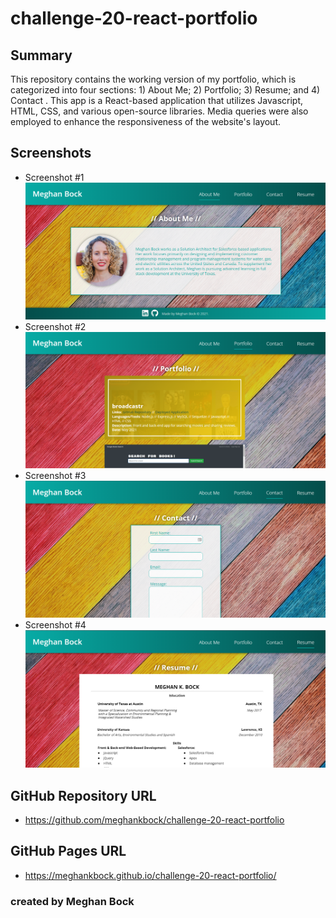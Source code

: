 # challenge-20-react-portfolio

## Summary
This repository contains the working version of my portfolio, which is categorized into four sections: 1) About Me; 2) Portfolio; 3) Resume; and 4) Contact . This app is a React-based application that utilizes Javascript, HTML, CSS, and various open-source libraries. Media queries were also employed to enhance the responsiveness of the website's layout.

## Screenshots
* Screenshot #1 ![React Portfolio Screenshot 1](https://github.com/meghankbock/challenge-20-react-portfolio/blob/main/src/assets/images/React-Porfolio-Screenshot-1.PNG)
* Screenshot #2 ![React Portfolio Screenshot 2](https://github.com/meghankbock/challenge-20-react-portfolio/blob/main/src/assets/images/React-Porfolio-Screenshot-2.PNG)
* Screenshot #3 ![React Portfolio Screenshot 3](https://github.com/meghankbock/challenge-20-react-portfolio/blob/main/src/assets/images/React-Porfolio-Screenshot-3.PNG)
* Screenshot #4 ![React Portfolio Screenshot 4](https://github.com/meghankbock/challenge-20-react-portfolio/blob/main/src/assets/images/React-Porfolio-Screenshot-4.PNG)

## GitHub Repository URL
* https://github.com/meghankbock/challenge-20-react-portfolio

## GitHub Pages URL
* https://meghankbock.github.io/challenge-20-react-portfolio/

### created by Meghan Bock